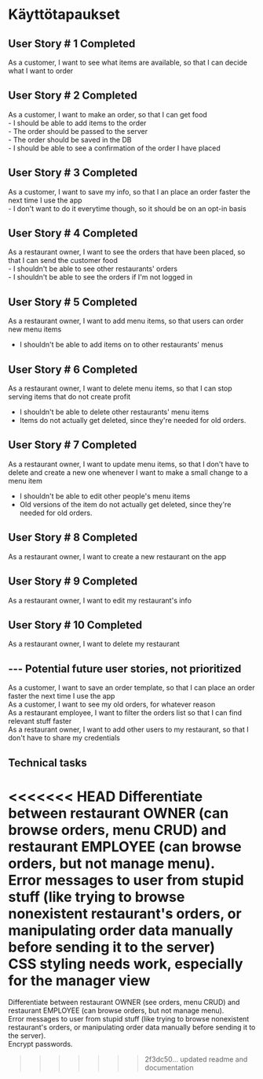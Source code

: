 # Käyttötapaukset

## User Story # 1 Completed  
As a customer, I want to see what items are available, so that I can decide what I want to order  
## User Story # 2 Completed  
As a customer, I want to make an order, so that I can get food    
    - I should be able to add items to the order  
    - The order should be passed to the server    
    - The order should be saved in the DB  
    - I should be able to see a confirmation of the order I have placed  
## User Story # 3 Completed  
As a customer, I want to save my info, so that I an place an order faster the next time I use the app  
    - I don't want to do it everytime though, so it should be on an opt-in basis  
## User Story # 4 Completed  
As a restaurant owner, I want to see the orders that have been placed, so that I can send the customer food    
    - I shouldn't be able to see other restaurants' orders  
    - I shouldn't be able to see the orders if I'm not logged in  
## User Story # 5 Completed  
As a restaurant owner, I want to add menu items, so that users can order new menu items    
-  I shouldn't be able to add items on to other restaurants' menus  
## User Story # 6 Completed  
As a restaurant owner, I want to delete menu items, so that I can stop serving items that do not create profit  
- I shouldn't be able to delete other restaurants' menu items
- Items do not actually get deleted, since they're needed for old orders.  
## User Story # 7 Completed   
As a restaurant owner, I want to update menu items, so that I don't have to delete and create a new one whenever I want to make a small change to a menu item       
- I shouldn't be able to edit other people's menu items  
- Old versions of the item do not actually get deleted, since they're needed for old orders.  
## User Story # 8 Completed   
As a restaurant owner, I want to create a new restaurant on the app  
## User Story # 9 Completed   
As a restaurant owner, I want to edit my restaurant's info    
## User Story # 10 Completed   
As a restaurant owner, I want to delete my restaurant      
  
## --- Potential future user stories, not prioritized     
As a customer, I want to save an order template, so that I can place an order faster the next time I use the app  
As a customer, I want to see my old orders, for whatever reason   
As a restaurant employee, I want to filter the orders list so that I can find relevant stuff faster  
As a restaurant owner, I want to add other users to my restaurant, so that I don't have to share my credentials  

## Technical tasks  
<<<<<<< HEAD
Differentiate between restaurant OWNER (can browse orders, menu CRUD) and restaurant EMPLOYEE (can browse orders, but not manage menu).  
Error messages to user from stupid stuff (like trying to browse nonexistent restaurant's orders, or manipulating order data manually before sending it to the server)  
CSS styling needs work, especially for the manager view  
=======
Differentiate between restaurant OWNER (see orders, menu CRUD) and restaurant EMPLOYEE (can browse orders, but not manage menu).      
Error messages to user from stupid stuff (like trying to browse nonexistent restaurant's orders, or manipulating order data manually before sending it to the server).   
Encrypt passwords.   
>>>>>>> 2f3dc50... updated readme and documentation
